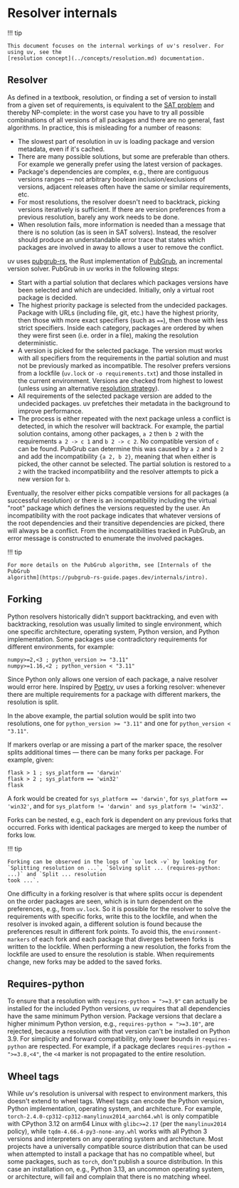 # Resolver internals

!!! tip

    This document focuses on the internal workings of uv's resolver. For using uv, see the
    [resolution concept](../concepts/resolution.md) documentation.

## Resolver

As defined in a textbook, resolution, or finding a set of version to install from a given set of
requirements, is equivalent to the
[SAT problem](https://en.wikipedia.org/wiki/Boolean_satisfiability_problem) and thereby NP-complete:
in the worst case you have to try all possible combinations of all versions of all packages and
there are no general, fast algorithms. In practice, this is misleading for a number of reasons:

- The slowest part of resolution in uv is loading package and version metadata, even if it's cached.
- There are many possible solutions, but some are preferable than others. For example we generally
  prefer using the latest version of packages.
- Package's dependencies are complex, e.g., there are contiguous versions ranges — not arbitrary
  boolean inclusion/exclusions of versions, adjacent releases often have the same or similar
  requirements, etc.
- For most resolutions, the resolver doesn't need to backtrack, picking versions iteratively is
  sufficient. If there are version preferences from a previous resolution, barely any work needs to
  be done.
- When resolution fails, more information is needed than a message that there is no solution (as is
  seen in SAT solvers). Instead, the resolver should produce an understandable error trace that
  states which packages are involved in away to allows a user to remove the conflict.

uv uses [pubgrub-rs](https://github.com/pubgrub-rs/pubgrub), the Rust implementation of
[PubGrub](https://nex3.medium.com/pubgrub-2fb6470504f), an incremental version solver. PubGrub in uv
works in the following steps:

- Start with a partial solution that declares which packages versions have been selected and which
  are undecided. Initially, only a virtual root package is decided.
- The highest priority package is selected from the undecided packages. Package with URLs (including
  file, git, etc.) have the highest priority, then those with more exact specifiers (such as `==`),
  then those with less strict specifiers. Inside each category, packages are ordered by when they
  were first seen (i.e. order in a file), making the resolution deterministic.
- A version is picked for the selected package. The version must works with all specifiers from the
  requirements in the partial solution and must not be previously marked as incompatible. The
  resolver prefers versions from a lockfile (`uv.lock` or `-o requirements.txt`) and those installed
  in the current environment. Versions are checked from highest to lowest (unless using an
  alternative [resolution strategy](../concepts/resolution.md#resolution-strategy)).
- All requirements of the selected package version are added to the undecided packages. uv
  prefetches their metadata in the background to improve performance.
- The process is either repeated with the next package unless a conflict is detected, in which the
  resolver will backtrack. For example, the partial solution contains, among other packages, `a 2`
  then `b 2` with the requirements `a 2 -> c 1` and `b 2 -> c 2`. No compatible version of `c` can
  be found. PubGrub can determine this was caused by `a 2` and `b 2` and add the incompatibility
  `{a 2, b 2}`, meaning that when either is picked, the other cannot be selected. The partial
  solution is restored to `a 2` with the tracked incompatibility and the resolver attempts to pick a
  new version for `b`.

Eventually, the resolver either picks compatible versions for all packages (a successful resolution)
or there is an incompatibility including the virtual "root" package which defines the versions
requested by the user. An incompatibility with the root package indicates that whatever versions of
the root dependencies and their transitive dependencies are picked, there will always be a conflict.
From the incompatibilities tracked in PubGrub, an error message is constructed to enumerate the
involved packages.

!!! tip

    For more details on the PubGrub algorithm, see [Internals of the PubGrub
    algorithm](https://pubgrub-rs-guide.pages.dev/internals/intro).

## Forking

Python resolvers historically didn't support backtracking, and even with backtracking, resolution
was usually limited to single environment, which one specific architecture, operating system, Python
version, and Python implementation. Some packages use contradictory requirements for different
environments, for example:

```text
numpy>=2,<3 ; python_version >= "3.11"
numpy>=1.16,<2 ; python_version < "3.11"
```

Since Python only allows one version of each package, a naive resolver would error here. Inspired by
[Poetry](https://github.com/python-poetry/poetry), uv uses a forking resolver: whenever there are
multiple requirements for a package with different markers, the resolution is split.

In the above example, the partial solution would be split into two resolutions, one for
`python_version >= "3.11"` and one for `python_version < "3.11"`.

If markers overlap or are missing a part of the marker space, the resolver splits additional times —
there can be many forks per package. For example, given:

```text
flask > 1 ; sys_platform == 'darwin'
flask > 2 ; sys_platform == 'win32'
flask
```

A fork would be created for `sys_platform == 'darwin'`, for `sys_platform == 'win32'`, and for
`sys_platform != 'darwin' and sys_platform != 'win32'`.

Forks can be nested, e.g., each fork is dependent on any previous forks that occurred. Forks with
identical packages are merged to keep the number of forks low.

!!! tip

    Forking can be observed in the logs of `uv lock -v` by looking for
    `Splitting resolution on ...`, `Solving split ... (requires-python: ...)` and `Split ... resolution
    took ...`.

One difficulty in a forking resolver is that where splits occur is dependent on the order packages
are seen, which is in turn dependent on the preferences, e.g., from `uv.lock`. So it is possible for
the resolver to solve the requirements with specific forks, write this to the lockfile, and when the
resolver is invoked again, a different solution is found because the preferences result in different
fork points. To avoid this, the `environment-markers` of each fork and each package that diverges
between forks is written to the lockfile. When performing a new resolution, the forks from the
lockfile are used to ensure the resolution is stable. When requirements change, new forks may be
added to the saved forks.

## Requires-python

To ensure that a resolution with `requires-python = ">=3.9"` can actually be installed for the
included Python versions, uv requires that all dependencies have the same minimum Python version.
Package versions that declare a higher minimum Python version, e.g., `requires-python = ">=3.10"`,
are rejected, because a resolution with that version can't be installed on Python 3.9. For
simplicity and forward compatibility, only lower bounds in `requires-python` are respected. For
example, if a package declares `requires-python = ">=3.8,<4"`, the `<4` marker is not propagated to
the entire resolution.

## Wheel tags

While uv's resolution is universal with respect to environment markers, this doesn't extend to wheel
tags. Wheel tags can encode the Python version, Python implementation, operating system, and
architecture. For example, `torch-2.4.0-cp312-cp312-manylinux2014_aarch64.whl` is only compatible
with CPython 3.12 on arm64 Linux with `glibc>=2.17` (per the `manylinux2014` policy), while
`tqdm-4.66.4-py3-none-any.whl` works with all Python 3 versions and interpreters on any operating
system and architecture. Most projects have a universally compatible source distribution that can be
used when attempted to install a package that has no compatible wheel, but some packages, such as
`torch`, don't publish a source distribution. In this case an installation on, e.g., Python 3.13, an
uncommon operating system, or architecture, will fail and complain that there is no matching wheel.
